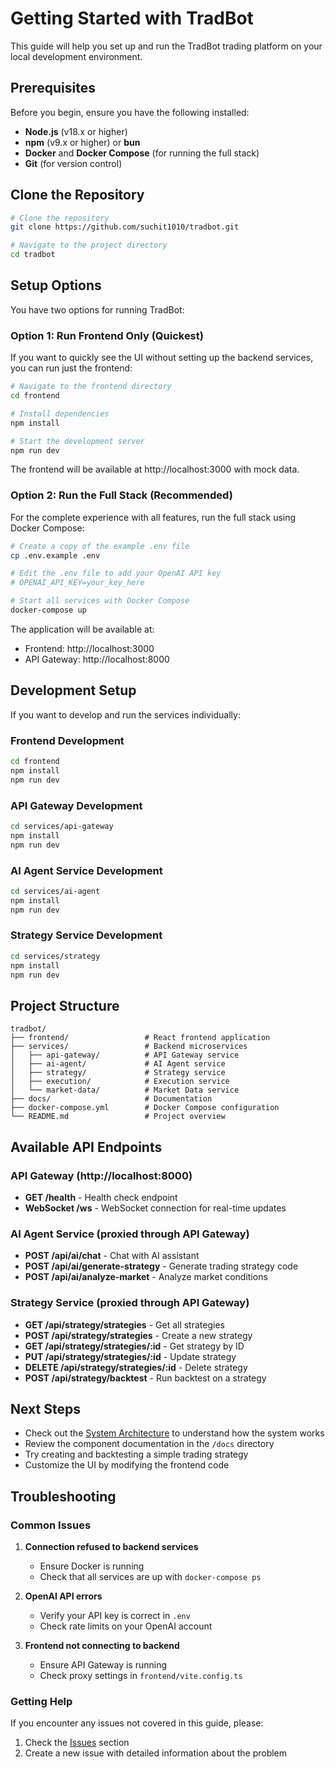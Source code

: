 # Getting Started with TradBot

This guide will help you set up and run the TradBot trading platform on your local development environment.

## Prerequisites

Before you begin, ensure you have the following installed:

- **Node.js** (v18.x or higher)
- **npm** (v9.x or higher) or **bun**
- **Docker** and **Docker Compose** (for running the full stack)
- **Git** (for version control)

## Clone the Repository

```bash
# Clone the repository
git clone https://github.com/suchit1010/tradbot.git

# Navigate to the project directory
cd tradbot
```

## Setup Options

You have two options for running TradBot:

### Option 1: Run Frontend Only (Quickest)

If you want to quickly see the UI without setting up the backend services, you can run just the frontend:

```bash
# Navigate to the frontend directory
cd frontend

# Install dependencies
npm install

# Start the development server
npm run dev
```

The frontend will be available at http://localhost:3000 with mock data.

### Option 2: Run the Full Stack (Recommended)

For the complete experience with all features, run the full stack using Docker Compose:

```bash
# Create a copy of the example .env file
cp .env.example .env

# Edit the .env file to add your OpenAI API key
# OPENAI_API_KEY=your_key_here

# Start all services with Docker Compose
docker-compose up
```

The application will be available at:
- Frontend: http://localhost:3000
- API Gateway: http://localhost:8000

## Development Setup

If you want to develop and run the services individually:

### Frontend Development

```bash
cd frontend
npm install
npm run dev
```

### API Gateway Development

```bash
cd services/api-gateway
npm install
npm run dev
```

### AI Agent Service Development

```bash
cd services/ai-agent
npm install
npm run dev
```

### Strategy Service Development

```bash
cd services/strategy
npm install
npm run dev
```

## Project Structure

```
tradbot/
├── frontend/                 # React frontend application
├── services/                 # Backend microservices
│   ├── api-gateway/          # API Gateway service
│   ├── ai-agent/             # AI Agent service
│   ├── strategy/             # Strategy service
│   ├── execution/            # Execution service
│   └── market-data/          # Market Data service
├── docs/                     # Documentation
├── docker-compose.yml        # Docker Compose configuration
└── README.md                 # Project overview
```

## Available API Endpoints

### API Gateway (http://localhost:8000)

- **GET /health** - Health check endpoint
- **WebSocket /ws** - WebSocket connection for real-time updates

### AI Agent Service (proxied through API Gateway)

- **POST /api/ai/chat** - Chat with AI assistant
- **POST /api/ai/generate-strategy** - Generate trading strategy code
- **POST /api/ai/analyze-market** - Analyze market conditions

### Strategy Service (proxied through API Gateway)

- **GET /api/strategy/strategies** - Get all strategies
- **POST /api/strategy/strategies** - Create a new strategy
- **GET /api/strategy/strategies/:id** - Get strategy by ID
- **PUT /api/strategy/strategies/:id** - Update strategy
- **DELETE /api/strategy/strategies/:id** - Delete strategy
- **POST /api/strategy/backtest** - Run backtest on a strategy

## Next Steps

- Check out the [System Architecture](../architecture/system-architecture.md) to understand how the system works
- Review the component documentation in the `/docs` directory
- Try creating and backtesting a simple trading strategy
- Customize the UI by modifying the frontend code

## Troubleshooting

### Common Issues

1. **Connection refused to backend services**
   - Ensure Docker is running
   - Check that all services are up with `docker-compose ps`

2. **OpenAI API errors**
   - Verify your API key is correct in `.env`
   - Check rate limits on your OpenAI account

3. **Frontend not connecting to backend**
   - Ensure API Gateway is running
   - Check proxy settings in `frontend/vite.config.ts`

### Getting Help

If you encounter any issues not covered in this guide, please:
1. Check the [Issues](https://github.com/your-username/tradbot/issues) section
2. Create a new issue with detailed information about the problem 